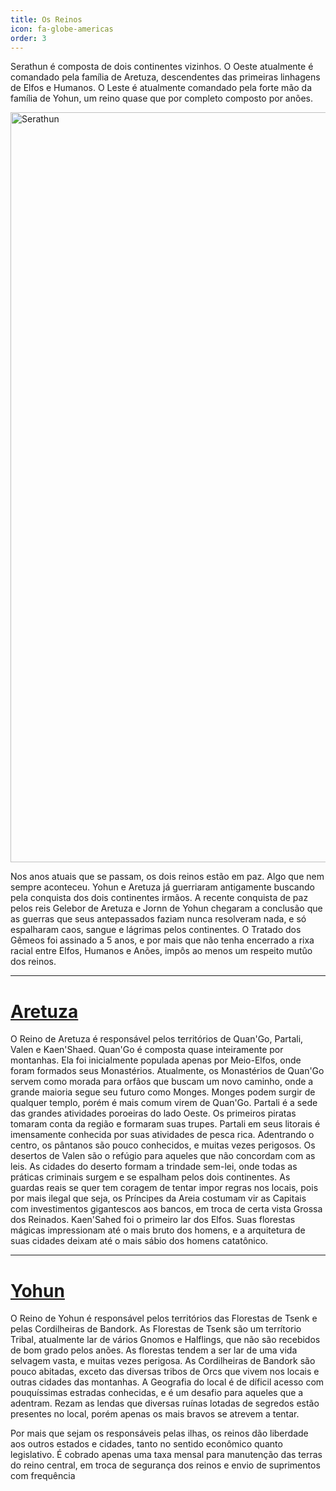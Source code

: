 ```yaml
---
title: Os Reinos
icon: fa-globe-americas
order: 3
---
```


Serathun é composta de dois continentes vizinhos. O Oeste atualmente é comandado pela família de Aretuza, descendentes das primeiras linhagens de Elfos e Humanos. O Leste é atualmente comandado pela forte mão da família de Yohun, um reino quase que por completo composto por anões.

<img src="./assets/images/Serathun.png" alt="Serathun" width="1200"/>

Nos anos atuais que se passam, os dois reinos estão em paz. Algo que nem sempre aconteceu.
Yohun e Aretuza já guerriaram antigamente buscando pela conquista dos dois continentes irmãos. A recente conquista de paz pelos reis Gelebor de Aretuza e Jornn de Yohun chegaram a conclusão que as guerras que seus antepassados faziam nunca resolveram nada, e só espalharam caos, sangue e lágrimas pelos continentes. O Tratado dos Gêmeos foi assinado a 5 anos, e por mais que não tenha encerrado a rixa racial entre Elfos, Humanos e Anões, impôs ao menos um respeito mutûo dos reinos.

---
# <ins>**Aretuza**</ins>

O Reino de Aretuza é responsável pelos territórios de Quan'Go, Partali, Valen e Kaen'Shaed.
Quan'Go é composta quase inteiramente por montanhas. Ela foi inicialmente populada apenas por Meio-Elfos, onde foram formados seus Monastérios. Atualmente, os Monastérios de Quan'Go servem como morada para orfãos que buscam um novo caminho, onde a grande maioria segue seu futuro como Monges. Monges podem surgir de qualquer templo, porém é mais comum virem de Quan'Go.
Partali é a sede das grandes atividades poroeiras do lado Oeste. Os primeiros piratas tomaram conta da região e formaram suas trupes. Partali em seus litorais é imensamente conhecida por suas atividades de pesca rica. Adentrando o centro, os pântanos são pouco conhecidos, e muitas vezes perigosos.
Os desertos de Valen são o refúgio para aqueles que não concordam com as leis. As cidades do deserto formam a trindade sem-lei, onde todas as práticas criminais surgem e se espalham pelos dois continentes. As guardas reais se quer tem coragem de tentar impor regras nos locais, pois por mais ilegal que seja, os Príncipes da Areia costumam vir as Capitais com investimentos gigantescos aos bancos, em troca de certa vista Grossa dos Reinados.
Kaen'Sahed foi o primeiro lar dos Elfos. Suas florestas mágicas impressionam até o mais bruto dos homens, e a arquitetura de suas cidades deixam até o mais sábio dos homens catatônico.

---
# <ins>**Yohun**</ins>

O Reino de Yohun é responsável pelos territórios das Florestas de Tsenk e pelas Cordilheiras de Bandork.
As Florestas de Tsenk são um terrítorio Tribal, atualmente lar de vários Gnomos e Halflings, que não são recebidos de bom grado pelos anões. As florestas tendem a ser lar de uma vida selvagem vasta, e muitas vezes perigosa.
As Cordilheiras de Bandork são pouco abitadas, exceto das diversas tribos de Orcs que vivem nos locais e outras cidades das montanhas. A Geografia do local é de díficil acesso com pouquíssimas estradas conhecidas, e é um desafio para aqueles que a adentram. Rezam as lendas que diversas ruínas lotadas de segredos estão presentes no local, porém apenas os mais bravos se atrevem a tentar.

Por mais que sejam os responsáveis pelas ilhas, os reinos dão liberdade aos outros estados e cidades, tanto no sentido econômico quanto legislativo. É cobrado apenas uma taxa mensal para manutenção das terras do reino central, em troca de segurança dos reinos e envio de suprimentos com frequência


